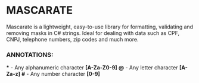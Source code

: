 # MASCARATE

Mascarate is a lightweight, easy-to-use library for formatting, validating and removing masks in C# strings. Ideal for dealing with data such as CPF, CNPJ, telephone numbers, zip codes and much more.

### ANNOTATIONS:
**\*** - Any alphanumeric character **[A-Za-Z0-9]**
**@** - Any letter character **[A-Za-z]**
**\#** - Any number character **[0-9]**